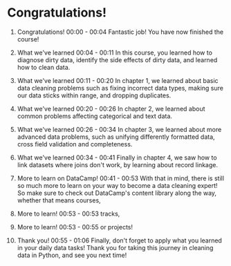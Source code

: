 # Congratulations!

1. Congratulations!
00:00 - 00:04
Fantastic job! You have now finished the course!

2. What we've learned
00:04 - 00:11
In this course, you learned how to diagnose dirty data, identify the side effects of dirty data, and learned how to clean data.

3. What we've learned
00:11 - 00:20
In chapter 1, we learned about basic data cleaning problems such as fixing incorrect data types, making sure our data sticks within range, and dropping duplicates.

4. What we've learned
00:20 - 00:26
In chapter 2, we learned about common problems affecting categorical and text data.

5. What we've learned
00:26 - 00:34
In chapter 3, we learned about more advanced data problems, such as unifying differently formatted data, cross field validation and completeness.

6. What we've learned
00:34 - 00:41
Finally in chapter 4, we saw how to link datasets where joins don't work, by learning about record linkage.

7. More to learn on DataCamp!
00:41 - 00:53
With that in mind, there is still so much more to learn on your way to become a data cleaning expert! So make sure to check out DataCamp's content library along the way, whether that means courses,

8. More to learn!
00:53 - 00:53
tracks,

9. More to learn!
00:53 - 00:55
or projects!

10. Thank you!
00:55 - 01:06
Finally, don't forget to apply what you learned in your daily data tasks! Thank you for taking this journey in cleaning data in Python, and see you next time!